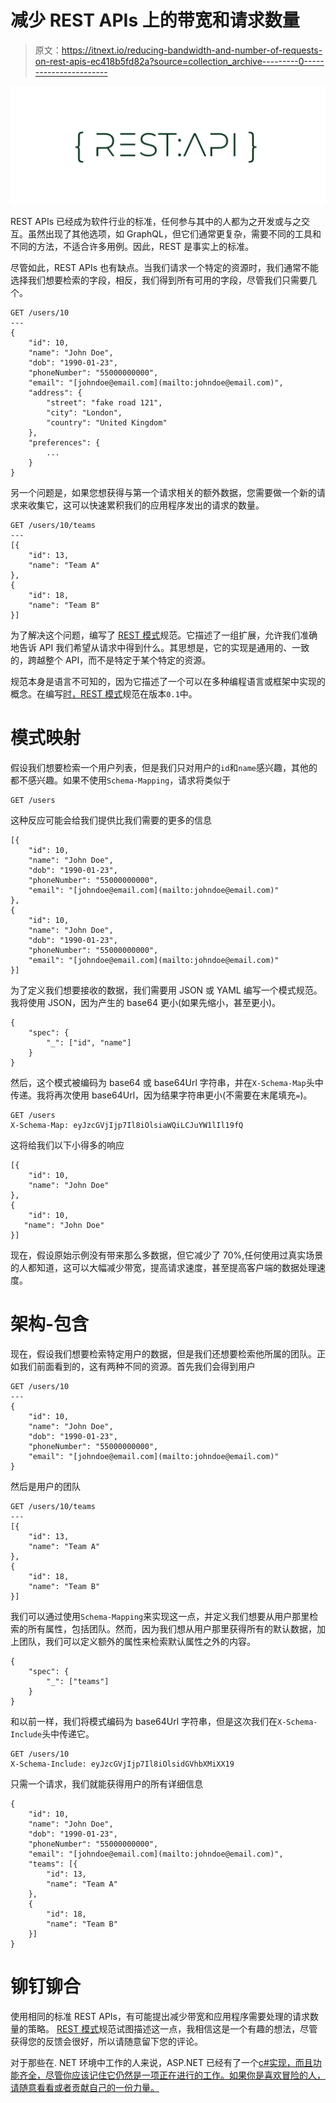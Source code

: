 # 减少 REST APIs 上的带宽和请求数量

> 原文：<https://itnext.io/reducing-bandwidth-and-number-of-requests-on-rest-apis-ec418b5fd82a?source=collection_archive---------0----------------------->

![](img/a2e0e54c7c11ca44f8a5f927e8906b58.png)

REST APIs 已经成为软件行业的标准，任何参与其中的人都为之开发或与之交互。虽然出现了其他选项，如 GraphQL，但它们通常更复杂，需要不同的工具和不同的方法，不适合许多用例。因此，REST 是事实上的标准。

尽管如此，REST APIs 也有缺点。当我们请求一个特定的资源时，我们通常不能选择我们想要检索的字段，相反，我们得到所有可用的字段，尽管我们只需要几个。

```
GET /users/10
---
{
    "id": 10,
    "name": "John Doe",
    "dob": "1990-01-23",
    "phoneNumber": "55000000000",
    "email": "[johndoe@email.com](mailto:johndoe@email.com)",
    "address": {
        "street": "fake road 121",
        "city": "London",
        "country": "United Kingdom"
    },
    "preferences": {
        ...
    }
}
```

另一个问题是，如果您想获得与第一个请求相关的额外数据，您需要做一个新的请求来收集它，这可以快速累积我们的应用程序发出的请求的数量。

```
GET /users/10/teams
---
[{
    "id": 13,
    "name": "Team A"
},
{
    "id": 18,
    "name": "Team B"
}]
```

为了解决这个问题，编写了 [REST 模式](https://github.com/goncalo-oliveira/rest-schema-spec)规范。它描述了一组扩展，允许我们准确地告诉 API 我们希望从请求中得到什么。其思想是，它的实现是通用的、一致的，跨越整个 API，而不是特定于某个特定的资源。

规范本身是语言不可知的，因为它描述了一个可以在多种编程语言或框架中实现的概念。在编写[时，REST 模式](https://github.com/goncalo-oliveira/rest-schema-spec)规范在版本`0.1`中。

# 模式映射

假设我们想要检索一个用户列表，但是我们只对用户的`id`和`name`感兴趣，其他的都不感兴趣。如果不使用`Schema-Mapping`，请求将类似于

```
GET /users
```

这种反应可能会给我们提供比我们需要的更多的信息

```
[{
    "id": 10, 
    "name": "John Doe",
    "dob": "1990-01-23",
    "phoneNumber": "55000000000",
    "email": "[johndoe@email.com](mailto:johndoe@email.com)"
},
{
    "id": 10, 
    "name": "John Doe",
    "dob": "1990-01-23",
    "phoneNumber": "55000000000",
    "email": "[johndoe@email.com](mailto:johndoe@email.com)"
}]
```

为了定义我们想要接收的数据，我们需要用 JSON 或 YAML 编写一个模式规范。我将使用 JSON，因为产生的 base64 更小(如果先缩小，甚至更小)。

```
{
    "spec": {
        "_": ["id", "name"]
    }
}
```

然后，这个模式被编码为 base64 或 base64Url 字符串，并在`X-Schema-Map`头中传递。我将再次使用 base64Url，因为结果字符串更小(不需要在末尾填充`=`)。

```
GET /users
X-Schema-Map: eyJzcGVjIjp7Il8iOlsiaWQiLCJuYW1lIl19fQ
```

这将给我们以下小得多的响应

```
[{
    "id": 10, 
    "name": "John Doe"
},
{
    "id": 10, 
   "name": "John Doe"
}]
```

现在，假设原始示例没有带来那么多数据，但它减少了 70%,任何使用过真实场景的人都知道，这可以大幅减少带宽，提高请求速度，甚至提高客户端的数据处理速度。

# 架构-包含

现在，假设我们想要检索特定用户的数据，但是我们还想要检索他所属的团队。正如我们前面看到的，这有两种不同的资源。首先我们会得到用户

```
GET /users/10
---
{
    "id": 10, 
    "name": "John Doe",
    "dob": "1990-01-23",
    "phoneNumber": "55000000000",
    "email": "[johndoe@email.com](mailto:johndoe@email.com)"
}
```

然后是用户的团队

```
GET /users/10/teams
---
[{
    "id": 13,
    "name": "Team A"
},
{
    "id": 18,
    "name": "Team B"
}]
```

我们可以通过使用`Schema-Mapping`来实现这一点，并定义我们想要从用户那里检索的所有属性，包括团队。然而，因为我们想从用户那里获得所有的默认数据，加上团队，我们可以定义额外的属性来检索默认属性之外的内容。

```
{
    "spec": {
        "_": ["teams"]
    }
}
```

和以前一样，我们将模式编码为 base64Url 字符串，但是这次我们在`X-Schema-Include`头中传递它。

```
GET /users/10
X-Schema-Include: eyJzcGVjIjp7Il8iOlsidGVhbXMiXX19
```

只需一个请求，我们就能获得用户的所有详细信息

```
{
    "id": 10, 
    "name": "John Doe",
    "dob": "1990-01-23",
    "phoneNumber": "55000000000",
    "email": "[johndoe@email.com](mailto:johndoe@email.com)",
    "teams": [{
        "id": 13,
        "name": "Team A"
    },
    {
        "id": 18,
        "name": "Team B"
    }]
}
```

# 铆钉铆合

使用相同的标准 REST APIs，有可能提出减少带宽和应用程序需要处理的请求数量的策略。 [REST 模式](https://github.com/goncalo-oliveira/rest-schema-spec)规范试图描述这一点，我相信这是一个有趣的想法，尽管获得您的反馈会很好，所以请随意留下您的评论。

对于那些在. NET 环境中工作的人来说，ASP.NET 已经有了一个[c#实现，而且功能齐全，尽管你应该记住它仍然是一项正在进行的工作。如果你是喜欢冒险的人，请随意看看或者贡献自己的一份力量。](https://github.com/goncalo-oliveira/rest-schema-aspnet)